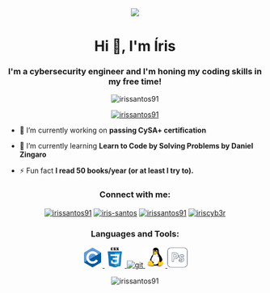 <div align="center"><img src="https://media.giphy.com/media/dNgK7Ws7y176U/giphy.gif"></div>

<h1 align="center">Hi 👋, I'm Íris</h1>
<h3 align="center">I'm a cybersecurity engineer and I'm honing my coding skills in my free time!<br></h3>

<p align="center"> <img src="https://komarev.com/ghpvc/?username=irissantos91&label=Profile%20views&color=0e75b6&style=flat" alt="irissantos91" /> </p>

<p align="center"> <a href="https://github-profile-trophy.vercel.app/?username=irissantos91&theme=dracula"><img src="https://github-profile-trophy.vercel.app/?username=irissantos91&theme=dracula" alt="irissantos91" /></a> </p>

- 🔭 I’m currently working on **passing CySA+ certification**

- 🌱 I’m currently learning **Learn to Code by Solving Problems by Daniel Zingaro**

- ⚡ Fun fact **I read 50 books/year (or at least I try to).**

<h3 align="center">Connect with me:</h3>
<p align="center">
<a href="[https://www.codewars.com/users/irissantos91]" target="blank"><img align="center" src="https://raw.githubusercontent.com/rahuldkjain/github-profile-readme-generator/master/src/images/icons/Social/codewars.svg" alt="irissantos91" height="30" width="40" /></a>
<a href="https://linkedin.com/in/iris-santos" target="blank"><img align="center" src="https://raw.githubusercontent.com/rahuldkjain/github-profile-readme-generator/master/src/images/icons/Social/linked-in-alt.svg" alt="iris-santos" height="30" width="40" /></a>
<a href="https://stackoverflow.com/users/irissantos91" target="blank"><img align="center" src="https://raw.githubusercontent.com/rahuldkjain/github-profile-readme-generator/master/src/images/icons/Social/stack-overflow.svg" alt="irissantos91" height="30" width="40" /></a>
<a href="https://instagram.com/iriscyb3r" target="blank"><img align="center" src="https://raw.githubusercontent.com/rahuldkjain/github-profile-readme-generator/master/src/images/icons/Social/instagram.svg" alt="iriscyb3r" height="30" width="40" /></a>
</p>

<h3 align="center">Languages and Tools:</h3>
<p align="center"> <a href="https://www.cprogramming.com/" target="_blank" rel="noreferrer"> <img src="https://raw.githubusercontent.com/devicons/devicon/master/icons/c/c-original.svg" alt="c" width="40" height="40"/> </a> <a href="https://www.w3schools.com/css/" target="_blank" rel="noreferrer"> <img src="https://raw.githubusercontent.com/devicons/devicon/master/icons/css3/css3-original-wordmark.svg" alt="css3" width="40" height="40"/> </a> <a href="https://git-scm.com/" target="_blank" rel="noreferrer"> <img src="https://www.vectorlogo.zone/logos/git-scm/git-scm-icon.svg" alt="git" width="40" height="40"/> </a> <a href="https://www.linux.org/" target="_blank" rel="noreferrer"> <img src="https://raw.githubusercontent.com/devicons/devicon/master/icons/linux/linux-original.svg" alt="linux" width="40" height="40"/> </a> <a href="https://www.photoshop.com/en" target="_blank" rel="noreferrer"> <img src="https://raw.githubusercontent.com/devicons/devicon/master/icons/photoshop/photoshop-line.svg" alt="photoshop" width="40" height="40"/> </a> </p>

<p align="center"><img align="center" src="https://github-readme-stats.vercel.app/api/top-langs?username=irissantos91&show_icons=true&locale=en&layout=compact" alt="irissantos91" /></p>
